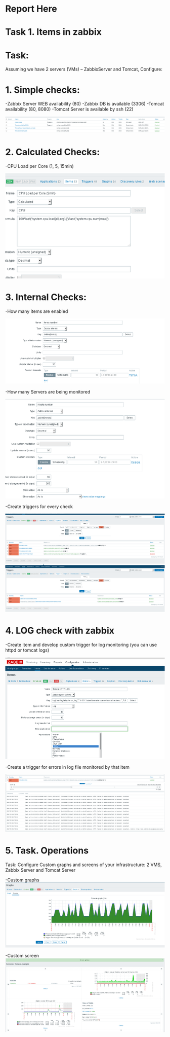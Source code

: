 # Report Here

# Task 1. Items in zabbix

# Task:
Assuming we have 2 servers (VMs) – ZabbixServer and Tomcat,
Configure:
# 1. Simple checks:

-Zabbix Server WEB availability (80)
-Zabbix DB is available (3306)
-Tomcat availability (80, 8080)
-Tomcat Server is available by ssh (22)

<img src="pictures/Screenshot from 2017-07-26 13-16-41.png">

# 2. Calculated Checks:

-CPU Load per Core (1, 5, 15min)

<img src="pictures/Screenshot from 2017-07-26 15-09-27.png">

# 3. Internal Checks:

-How many items are enabled

<img src="pictures/Screenshot from 2017-07-26 15-30-11.png">

-How many Servers are being monitored

<img src="pictures/Screenshot from 2017-07-26 15-31-23.png">

-Create triggers for every check

<img src="pictures/Screenshot from 2017-07-26 17-26-50.png">
<img src="pictures/Screenshot from 2017-07-26 17-27-07.png">

# 4. LOG check with zabbix
-Create item and develop custom trigger for log monitoring (you can use httpd or tomcat logs)

<img src="pictures/Screenshot from 2017-07-26 17-36-06.png">

-Create a trigger for errors in log file monitored by that item

<img src="pictures/Screenshot from 2017-07-26 17-36-22.png">

<img src="pictures/Screenshot from 2017-07-26 17-36-34.png">

# 5. Task. Operations

Task:
Configure Custom graphs and screens of your infrastructure:
2 VMS, Zabbix Server and Tomcat Server 

-Custom graphs
<img src="pictures/Screenshot from 2017-07-26 18-01-49.png">

-Custom screen
<img src="pictures/Screenshot from 2017-07-26 18-10-39.png">